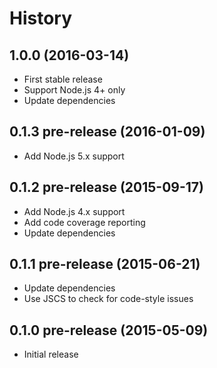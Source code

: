 
# History

## 1.0.0 (2016-03-14)

  * First stable release
  * Support Node.js 4+ only
  * Update dependencies

## 0.1.3 pre-release (2016-01-09)

  * Add Node.js 5.x support

## 0.1.2 pre-release (2015-09-17)

  * Add Node.js 4.x support
  * Add code coverage reporting
  * Update dependencies

## 0.1.1 pre-release (2015-06-21)

  * Update dependencies
  * Use JSCS to check for code-style issues

## 0.1.0 pre-release (2015-05-09)

  * Initial release

